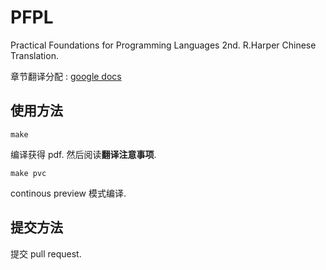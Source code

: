 # PFPL
Practical Foundations for Programming Languages 2nd. R.Harper Chinese Translation.

章节翻译分配 :  [google docs](https://docs.google.com/spreadsheets/d/1025pcs6RuDSXPrbbuoRkvBvwtOjqgKYXbw5eQ7m1RDk/edit?usp=sharing)


## 使用方法

```
make
```
编译获得 pdf. 然后阅读**翻译注意事项**.

```
make pvc
```
continous preview 模式编译.


## 提交方法

提交 pull request.
